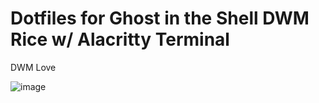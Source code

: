 # Dotfiles for Ghost in the Shell DWM Rice w/ Alacritty Terminal 
DWM Love

![image](https://github.com/user-attachments/assets/136845a7-6cf3-432f-aeb7-0024a0a44a78)
